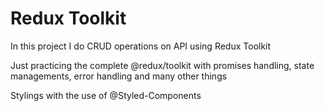 # Redux Toolkit


In this project I do CRUD operations on API using Redux Toolkit

Just practicing the complete @redux/toolkit with promises handling, state managements, error handling and many other things

Stylings with the use of @Styled-Components
